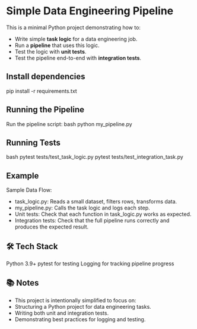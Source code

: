 # Simple Data Engineering Pipeline
This is a minimal Python project demonstrating how to:
- Write simple **task logic** for a data engineering job.
- Run a **pipeline** that uses this logic.
- Test the logic with **unit tests**.
- Test the pipeline end-to-end with **integration tests**.
## Install dependencies
pip install -r requirements.txt
## Running the Pipeline
Run the pipeline script:
bash
python my_pipeline.py
##  Running Tests
bash
pytest tests/test_task_logic.py
pytest tests/test_integration_task.py
## Example
Sample Data Flow:
- task_logic.py: Reads a small dataset, filters rows, transforms data.
- my_pipeline.py: Calls the task logic and logs each step.
- Unit tests: Check that each function in task_logic.py works as expected.
- Integration tests: Check that the full pipeline runs correctly and produces the expected result.
## 🛠 Tech Stack
Python 3.9+
pytest for testing
Logging for tracking pipeline progress
## 📚 Notes
- This project is intentionally simplified to focus on:
- Structuring a Python project for data engineering tasks.
- Writing both unit and integration tests.
- Demonstrating best practices for logging and testing.


